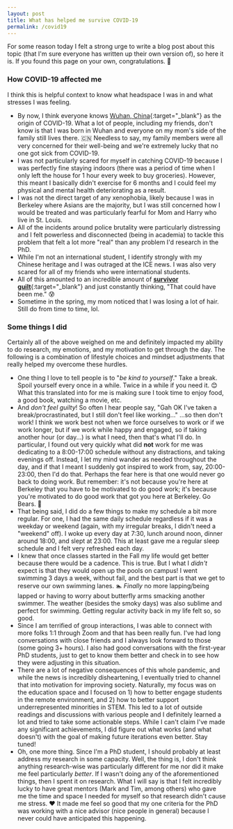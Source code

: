```yaml
---
layout: post
title: What has helped me survive COVID-19
permalink: /covid19
---
```


For some reason today I felt a strong urge to write a blog post about this topic (that I'm sure everyone has written up their own version of), so here it is. 
If you found this page on your own, congratulations. 👏


### How COVID-19 affected me

I think this is helpful context to know what headspace I was in and what stresses I was feeling.  

- By now, I think everyone knows [Wuhan, China](https://en.wikipedia.org/wiki/Wuhan){:target="_blank"} as the origin of COVID-19. 
What a lot of people, including my friends, don't know is that I was born in Wuhan and everyone on my mom's side of the family still lives there. 🇨🇳
Needless to say, my family members were all very concerned for their well-being and we're extremely lucky that no one got sick from COVID-19.
- I was not particularly scared for myself in catching COVID-19 because I was perfectly fine staying indoors (there was a period of time when I only left the house for 1 hour every week to buy groceries). However, this meant I basically didn't exercise for 6 months and I could feel my physical and mental health deteriorating as a result.
- I was not the direct target of any xenophobia, likely because I was in Berkeley where Asians are the majority, but I was still concerned how I would be treated and was particularly fearful for Mom and Harry who live in St. Louis.
- All of the incidents around police brutality were particularly distressing and I felt powerless and disconnected (being in academia) to tackle this problem that felt a lot more "real" than any problem I'd research in the PhD.
- While I'm not an international student, I identify strongly with my Chinese heritage and I was outraged at the ICE news. I was also very scared for all of my friends who were international students.
- All of this amounted to an incredible amount of [**survivor guilt**](https://en.wikipedia.org/wiki/Survivor_guilt){:target="_blank"} and just constantly thinking, "That could have been me." 😰
- Sometime in the spring, my mom noticed that I was losing a lot of hair. Still do from time to time, lol.


### Some things I did

Certainly all of the above weighed on me and definitely impacted my ability to do research, my emotions, and my motivation to get through the day.
The following is a combination of lifestyle choices and mindset adjustments that really helped my overcome these hurdles.

- One thing I love to tell people is to "*be kind to yourself*." Take a break. Spoil yourself every once in a while. Twice in a while if you need it. 😊
What this translated into for me is making sure I took time to enjoy food, a good book, watching a movie, etc.
- And *don't feel guilty*! So often I hear people say, "Gah OK I've taken a break/procrastinated, but I still don't feel like working..." ...so then don't work!
I think we work best not when we force ourselves to work or if we work longer, but if we work while happy and engaged, so if taking another hour (or day...) is what I need, then that's what I'll do.
In particular, I found out very quickly what did **not** work for me was dedicating to a 8:00-17:00 schedule without any distractions, and taking evenings off.
Instead, I let my mind wander as needed throughout the day, and if that I meant I suddenly got inspired to work from, say, 20:00-23:00, then I'd do that.
Perhaps the fear here is that one would never go back to doing work. But remember: it's not because you're here at Berkeley that you have to be motivated to do good work; it's because you're motivated to do good work that got you here at Berkeley. Go Bears. 🐻
- That being said, I did do a few things to make my schedule a bit more regular.
For one, I had the same daily schedule regardless if it was a weekday or weekend (again, with my irregular breaks, I didn't need a "weekend" off). 
I woke up every day at 7:30, lunch around noon, dinner around 18:00, and slept at 23:00. 
This at least gave me a regular sleep schedule and I felt very refreshed each day.
- I knew that once classes started in the Fall my life would get better because there would be a cadence. This is true.
But I what I *didn't* expect is that they would open up the pools on campus! I went swimming 3 days a week, without fail, and the best part is that we get to reserve our own swimming lanes. 🏊
*Finally* no more lapping/being lapped or having to worry about butterfly arms smacking another swimmer.
The weather (besides the smoky days) was also sublime and perfect for swimming.
Getting regular activity back in my life felt so, so good.
- Since I am terrified of group interactions, I was able to connect with more folks 1:1 through Zoom and that has been really fun.
I've had long conversations with close friends and I always look forward to those (some going 3+ hours).
I also had good conversations with the first-year PhD students, just to get to know them better and check in to see how they were adjusting in this situation.
- There are a lot of negative consequences of this whole pandemic, and while the news is incredibly disheartening, I eventually tried to channel that into motivation for improving society.
Naturally, my focus was on the education space and I focused on 1) how to better engage students in the remote environment, and 2) how to better support underrepresented minorities in STEM.
This led to a lot of outside readings and discussions with various people and I definitely learned a lot and tried to take some actionable steps.
While I can't claim I've made any significant achievements, I did figure out what works (and what doesn't) with the goal of making future iterations even better. 
Stay tuned! 
- Oh, one more thing. Since I'm a PhD student, I should probably at least address my research in some capacity. 
Well, the thing is, I don't think anything research-wise was particularly different for me nor did it make me feel particularly *better*.
If I wasn't doing any of the aforementioned things, then I spent it on research.
What I will say is that I felt incredibly lucky to have great mentors (Mark and Tim, among others) who gave me the time and space I needed for myself so that research didn't cause me stress. ❤️
It made me feel so good that my one criteria for the PhD was working with a nice advisor (nice people in general) because I never could have anticipated this happening.